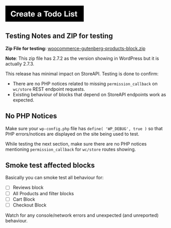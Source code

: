 [![Create Todo list](https://raw.githubusercontent.com/senadir/todo-my-markdown/master/public/github-button.svg?sanitize=true)](https://git-todo.netlify.app/create)

## Testing Notes and ZIP for testing

**Zip File for testing:**
[woocommerce-gutenberg-products-block.zip](https://github.com/woocommerce/woocommerce-gutenberg-products-block/files/5028801/woocommerce-gutenberg-products-block.zip)

**Note**: This zip file has 2.7.2 as the version showing in WordPress but it is actually 2.7.3.

This release has minimal impact on StoreAPI. Testing is done to confirm:

- There are no PHP notices related to missing `permission_callback` on `wc/store` REST endpoint requests.
- Existing behaviour of blocks that depend on StoreAPI endpoints work as expected.

## No PHP Notices

Make sure your `wp-config.php` file has `define( 'WP_DEBUG', true )` so that PHP errors/notices are displayed on the site being used to test.

While testing the next section, make sure there are no PHP notices mentioning `permission_callback` for `wc/store` routes showing.

## Smoke test affected blocks

Basically you can smoke test all behaviour for:

* [ ] Reviews block
* [ ] All Products and filter blocks
* [ ] Cart Block
* [ ] Checkout Block

Watch for any console/network errors and unexpected (and unreported) behaviour.

